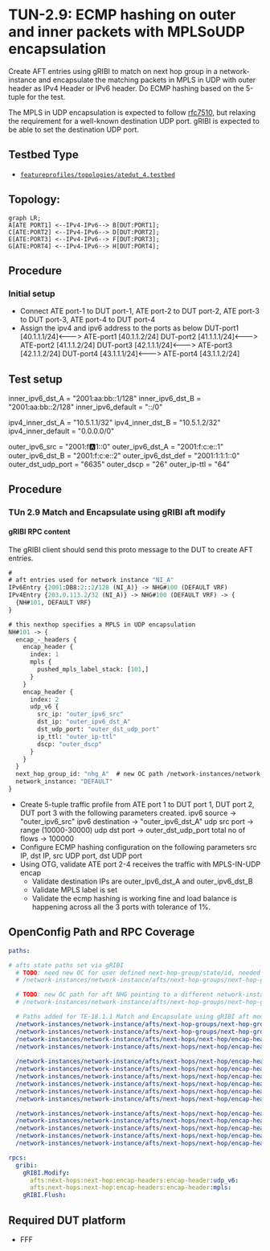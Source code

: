 # TUN-2.9: ECMP hashing on outer and inner packets with MPLSoUDP encapsulation

Create AFT entries using gRIBI to match on next hop group in a
network-instance and encapsulate the matching packets in MPLS in UDP with
outer header as IPv4 Header or IPv6 header. Do ECMP hashing based on the 5-tuple
for the test.

The MPLS in UDP encapsulation is expected to follow
[rfc7510](https://datatracker.ietf.org/doc/html/rfc7510#section-3),
but relaxing the requirement for a well-known destination UDP port. gRIBI is
expected to be able to set the destination UDP port.

## Testbed Type

* [`featureprofiles/topologies/atedut_4.testbed`](https://github.com/openconfig/featureprofiles/blob/main/topologies/atedut_4.testbed)

## Topology:

```mermaid
graph LR;
A[ATE PORT1] <--IPv4-IPv6--> B[DUT:PORT1];
C[ATE:PORT2] <--IPv4-IPv6--> D[DUT:PORT2];
E[ATE:PORT3] <--IPv4-IPv6--> F[DUT:PORT3];
G[ATE:PORT4] <--IPv4-IPv6--> H[DUT:PORT4];
```

## Procedure

### Initial setup

*   Connect ATE port-1 to DUT port-1, ATE port-2 to DUT port-2, ATE port-3 to
    DUT port-3, ATE port-4 to DUT port-4
*   Assign the ipv4 and ipv6 address to the ports as below
    DUT-port1 [40.1.1.1/24]<---> ATE-port1 [40.1.1.2/24]
    DUT-port2 [41.1.1.1/24]<---> ATE-port2 [41.1.1.2/24]
    DUT-port3 [42.1.1.1/24]<---> ATE-port3 [42.1.1.2/24]
    DUT-port4 [43.1.1.1/24]<---> ATE-port4 [43.1.1.2/24]

## Test setup

inner_ipv6_dst_A = "2001:aa:bb::1/128"
inner_ipv6_dst_B = "2001:aa:bb::2/128"
inner_ipv6_default = "::/0"

ipv4_inner_dst_A = "10.5.1.1/32"
ipv4_inner_dst_B = "10.5.1.2/32"
ipv4_inner_default = "0.0.0.0/0"

outer_ipv6_src =      "2001:f:a:1::0"
outer_ipv6_dst_A =    "2001:f:c:e::1"
outer_ipv6_dst_B =    "2001:f:c:e::2"
outer_ipv6_dst_def =  "2001:1:1:1::0"
outer_dst_udp_port =  "6635"
outer_dscp =          "26"
outer_ip-ttl =        "64"

## Procedure

### TUn 2.9 Match and Encapsulate using gRIBI aft modify

#### gRIBI RPC content

The gRIBI client should send this proto message to the DUT to create AFT
entries.

```proto
#
# aft entries used for network instance "NI_A"
IPv6Entry {2001:DB8:2::2/128 (NI_A)} -> NHG#100 (DEFAULT VRF)
IPv4Entry {203.0.113.2/32 (NI_A)} -> NHG#100 (DEFAULT VRF) -> {
  {NH#101, DEFAULT VRF}
}

# this nexthop specifies a MPLS in UDP encapsulation
NH#101 -> {
  encap_-_headers {
    encap_header {
      index: 1
      mpls {
        pushed_mpls_label_stack: [101,]
      }
    }
    encap_header {
      index: 2
      udp_v6 {
        src_ip: "outer_ipv6_src"
        dst_ip: "outer_ipv6_dst_A"
        dst_udp_port: "outer_dst_udp_port"
        ip_ttl: "outer_ip-ttl"
        dscp: "outer_dscp"
      }
    }
  }
  next_hop_group_id: "nhg_A"  # new OC path /network-instances/network-instance/afts/next-hop-groups/next-hop-group/state/
  network_instance: "DEFAULT"
}
```

* Create 5-tuple traffic profile from ATE port 1 to DUT port 1, DUT port 2, 
  DUT port 3 with the following parameters created.
  ipv6 source -> "outer_ipv6_src"
  ipv6 destination -> "outer_ipv6_dst_A"
  udp src port -> range (10000-30000)
  udp dst port -> outer_dst_udp_port
  total no of flows -> 100000
* Configure ECMP hashing configuration on the following parameters
  src IP, dst IP, src UDP port, dst UDP port
* Using OTG, validate ATE port 2-4 receives the traffic with MPLS-IN-UDP encap
  * Validate destination IPs are outer_ipv6_dst_A and outer_ipv6_dst_B
  * Validate MPLS label is set
  * Validate the ecmp hashing is working fine and load balance is happening 
    across all the 3 ports with tolerance of 1%.

## OpenConfig Path and RPC Coverage

```yaml
paths:

# afts state paths set via gRIBI
  # TODO: need new OC for user defined next-hop-group/state/id, needed for policy-forwarding rules pointing to a NHG
  # /network-instances/network-instance/afts/next-hop-groups/next-hop-group/state/next-hop-group-id:

  # TODO: new OC path for aft NHG pointing to a different network-instance
  # /network-instances/network-instance/afts/next-hop-groups/next-hop-group/state/network-instance:

  # Paths added for TE-18.1.1 Match and Encapsulate using gRIBI aft modify
  /network-instances/network-instance/afts/next-hop-groups/next-hop-group/state/id:
  /network-instances/network-instance/afts/next-hop-groups/next-hop-group/next-hops/next-hop/state/index:
  /network-instances/network-instance/afts/next-hops/next-hop/encap-headers/encap-header/state/index:
  /network-instances/network-instance/afts/next-hops/next-hop/encap-headers/encap-header/state/type:
  
  /network-instances/network-instance/afts/next-hops/next-hop/encap-headers/encap-header/mpls/state/mpls-label-stack:
  /network-instances/network-instance/afts/next-hops/next-hop/encap-headers/encap-header/udp-v4/state/src-ip:
  /network-instances/network-instance/afts/next-hops/next-hop/encap-headers/encap-header/udp-v4/state/dst-ip:
  /network-instances/network-instance/afts/next-hops/next-hop/encap-headers/encap-header/udp-v4/state/dst-udp-port:
  /network-instances/network-instance/afts/next-hops/next-hop/encap-headers/encap-header/udp-v4/state/ip-ttl:
  /network-instances/network-instance/afts/next-hops/next-hop/encap-headers/encap-header/udp-v4/state/dscp:

  /network-instances/network-instance/afts/next-hops/next-hop/encap-headers/encap-header/udp-v6/state/src-ip:
  /network-instances/network-instance/afts/next-hops/next-hop/encap-headers/encap-header/udp-v6/state/dst-ip:
  /network-instances/network-instance/afts/next-hops/next-hop/encap-headers/encap-header/udp-v6/state/dst-udp-port:
  /network-instances/network-instance/afts/next-hops/next-hop/encap-headers/encap-header/udp-v6/state/ip-ttl:
  /network-instances/network-instance/afts/next-hops/next-hop/encap-headers/encap-header/udp-v6/state/dscp:

rpcs:
  gribi:
    gRIBI.Modify:
      afts:next-hops:next-hop:encap-headers:encap-header:udp_v6:
      afts:next-hops:next-hop:encap-headers:encap-header:mpls:
    gRIBI.Flush:
```

## Required DUT platform

* FFF

